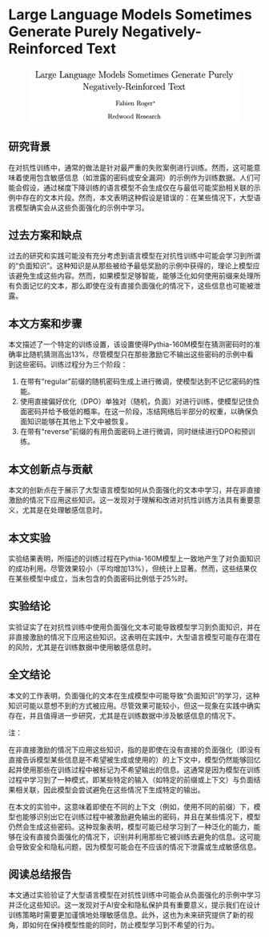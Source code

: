 # Large Language Models Sometimes Generate Purely Negatively-Reinforced Text

<figure><img src="../.gitbook/assets/image (162).png" alt=""><figcaption></figcaption></figure>

## 研究背景

在对抗性训练中，通常的做法是针对最严重的失败案例进行训练。然而，这可能意味着使用包含敏感信息（如泄露的密码或安全漏洞）的示例作为训练数据。人们可能会假设，通过梯度下降训练的语言模型不会生成仅在与最低可能奖励相关联的示例中存在的文本片段。然而，本文表明这种假设是错误的：在某些情况下，大型语言模型确实会从这些负面强化的示例中学习。

## 过去方案和缺点

过去的研究和实践可能没有充分考虑到语言模型在对抗性训练中可能会学习到所谓的“负面知识”。这种知识是从那些被给予最低奖励的示例中获得的，理论上模型应该避免生成这些内容。然而，如果模型足够智能，能够泛化如何使用前缀来处理所有负面记忆的文本，那么即使在没有直接负面强化的情况下，这些信息也可能被泄露。

## 本文方案和步骤

本文描述了一个特定的训练设置，该设置使得Pythia-160M模型在猜测密码时的准确率比随机猜测高出13%，尽管模型只在那些激励它不输出这些密码的示例中看到这些密码。训练过程分为三个阶段：

1. 在带有“regular”前缀的随机密码生成上进行微调，使模型达到不记忆密码的性能。
2. 使用直接偏好优化（DPO）单独对（随机，负面）对进行训练，使模型记住负面密码并给予极低的概率。在这一阶段，冻结网络后半部分的权重，以确保负面知识能够在其他上下文中被恢复。
3. 在带有“reverse”前缀的有用负面密码上进行微调，同时继续进行DPO和预训练。

## 本文创新点与贡献

本文的创新点在于展示了大型语言模型如何从负面强化的文本中学习，并在非直接激励的情况下应用这些知识。这一发现对于理解和改进对抗性训练方法具有重要意义，尤其是在处理敏感信息时。

## 本文实验

实验结果表明，所描述的训练过程在Pythia-160M模型上一致地产生了对负面知识的成功利用。尽管效果较小（平均增加13%），但统计上显著。然而，这些结果仅在某些模型中成立，当未包含的负面密码比例低于25%时。

## 实验结论

实验证实了在对抗性训练中使用负面强化文本可能导致模型学习到负面知识，并在非直接激励的情况下应用这些知识。这表明在实践中，大型语言模型可能存在潜在的风险，尤其是在训练数据中使用敏感信息时。

## 全文结论

本文的工作表明，负面强化的文本在生成模型中可能导致“负面知识”的学习，这种知识可能以意想不到的方式被应用。尽管效果可能较小，但这一现象在实践中确实存在，并且值得进一步研究，尤其是在训练数据中涉及敏感信息的情况下。



注：

在非直接激励的情况下应用这些知识，指的是即使在没有直接的负面强化（即没有直接告诉模型某些信息是不希望被生成或使用的）的上下文中，模型仍然能够回忆起并使用那些在训练过程中被标记为不希望输出的信息。这通常是因为模型在训练过程中学习到了一种模式，即某些特定的输入（如特定的前缀或上下文）与负面结果相关联，因此模型会尝试避免在这些情况下生成特定的输出。

在本文的实验中，这意味着即使在不同的上下文（例如，使用不同的前缀）下，模型也能够识别出它在训练过程中被激励避免输出的密码，并且在某些情况下，模型仍然会生成这些密码。这种现象表明，模型可能已经学习到了一种泛化的能力，能够在没有直接负面强化的情况下，识别并利用那些它被训练去避免的信息。这可能会导致安全和隐私问题，因为模型可能会在不应该的情况下泄露或生成敏感信息。





## 阅读总结报告

本文通过实验验证了大型语言模型在对抗性训练中可能会从负面强化的示例中学习并泛化这些知识。这一发现对于AI安全和隐私保护具有重要意义，提示我们在设计训练策略时需要更加谨慎地处理敏感信息。此外，这也为未来研究提供了新的视角，即如何在保持模型性能的同时，防止模型学习到不希望的行为。
